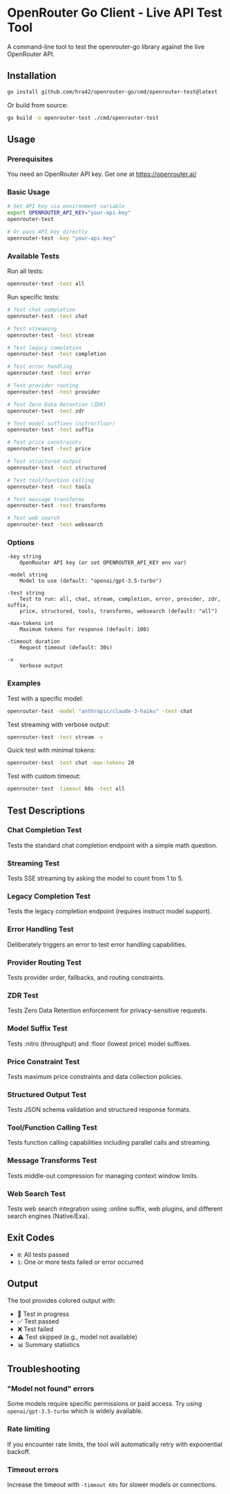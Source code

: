 # OpenRouter Go Client - Live API Test Tool

A command-line tool to test the openrouter-go library against the live OpenRouter API.

## Installation

```bash
go install github.com/hra42/openrouter-go/cmd/openrouter-test@latest
```

Or build from source:

```bash
go build -o openrouter-test ./cmd/openrouter-test
```

## Usage

### Prerequisites

You need an OpenRouter API key. Get one at https://openrouter.ai/

### Basic Usage

```bash
# Set API key via environment variable
export OPENROUTER_API_KEY="your-api-key"
openrouter-test

# Or pass API key directly
openrouter-test -key "your-api-key"
```

### Available Tests

Run all tests:
```bash
openrouter-test -test all
```

Run specific tests:
```bash
# Test chat completion
openrouter-test -test chat

# Test streaming
openrouter-test -test stream

# Test legacy completion
openrouter-test -test completion

# Test error handling
openrouter-test -test error

# Test provider routing
openrouter-test -test provider

# Test Zero Data Retention (ZDR)
openrouter-test -test zdr

# Test model suffixes (nitro/floor)
openrouter-test -test suffix

# Test price constraints
openrouter-test -test price

# Test structured output
openrouter-test -test structured

# Test tool/function calling
openrouter-test -test tools

# Test message transforms
openrouter-test -test transforms

# Test web search
openrouter-test -test websearch
```

### Options

```
-key string
    OpenRouter API key (or set OPENROUTER_API_KEY env var)

-model string
    Model to use (default: "openai/gpt-3.5-turbo")

-test string
    Test to run: all, chat, stream, completion, error, provider, zdr, suffix,
    price, structured, tools, transforms, websearch (default: "all")

-max-tokens int
    Maximum tokens for response (default: 100)

-timeout duration
    Request timeout (default: 30s)

-v
    Verbose output
```

### Examples

Test with a specific model:
```bash
openrouter-test -model "anthropic/claude-3-haiku" -test chat
```

Test streaming with verbose output:
```bash
openrouter-test -test stream -v
```

Quick test with minimal tokens:
```bash
openrouter-test -test chat -max-tokens 20
```

Test with custom timeout:
```bash
openrouter-test -timeout 60s -test all
```

## Test Descriptions

### Chat Completion Test
Tests the standard chat completion endpoint with a simple math question.

### Streaming Test
Tests SSE streaming by asking the model to count from 1 to 5.

### Legacy Completion Test
Tests the legacy completion endpoint (requires instruct model support).

### Error Handling Test
Deliberately triggers an error to test error handling capabilities.

### Provider Routing Test
Tests provider order, fallbacks, and routing constraints.

### ZDR Test
Tests Zero Data Retention enforcement for privacy-sensitive requests.

### Model Suffix Test
Tests :nitro (throughput) and :floor (lowest price) model suffixes.

### Price Constraint Test
Tests maximum price constraints and data collection policies.

### Structured Output Test
Tests JSON schema validation and structured response formats.

### Tool/Function Calling Test
Tests function calling capabilities including parallel calls and streaming.

### Message Transforms Test
Tests middle-out compression for managing context window limits.

### Web Search Test
Tests web search integration using :online suffix, web plugins, and different search engines (Native/Exa).

## Exit Codes

- `0`: All tests passed
- `1`: One or more tests failed or error occurred

## Output

The tool provides colored output with:
- 🔄 Test in progress
- ✅ Test passed
- ❌ Test failed
- ⚠️ Test skipped (e.g., model not available)
- 📊 Summary statistics

## Troubleshooting

### "Model not found" errors
Some models require specific permissions or paid access. Try using `openai/gpt-3.5-turbo` which is widely available.

### Rate limiting
If you encounter rate limits, the tool will automatically retry with exponential backoff.

### Timeout errors
Increase the timeout with `-timeout 60s` for slower models or connections.